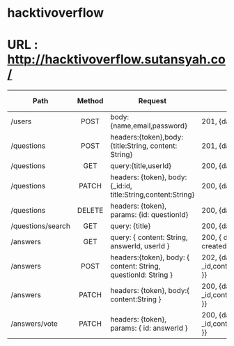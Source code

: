 # hacktivoverflow

# URL : http://hacktivoverflow.sutansyah.co/

| Path | Method | Request | Success Response | Error Response |
|------------------|:------:|------------------------------------------------------------------------------|-------------------------------------------|----------------|
| /users | POST | body:{name,email,password} | 201, {data: {name, password, email}} | 500 |
| /questions | POST | headers:{token},body:{title:String, content: String} | 201, {data: {title,content,createdAt,updatedAt}} | 500 |
| /questions | GET | query:{title,userId} | 200, {data:[{title,content,createdAt,updatedAt}]} | 500 |
| /questions | PATCH | headers: {token}, body:{_id:id, title:String,content:String} | 200, {data: {title: updated,content:updated}} | 500 |
| /questions | DELETE | headers: {token}, params: {id: questionId} | 200, {data: deleted product} | 500 |
| /questions/search | GET | query: {title} | 200, {data:[{title,content,createdAt,updatedAt}]}  | 500 |
| /answers | GET | query: { content: String, answerId, userId }| 200, { data: { content, answerId, userId, createdAt, updatedAt } }| 500 |
| /answers | POST | headers:{token}, body: { content: String, questionId: String } | 202, {data: { _id,content,questionId,userId,upvotes,downvotes }} | 500 |
| /answers | PATCH | headers: {token}, body:{ content:String } | 200, {data: { _id,content,questionId,userId,upvotes,downvotes }} | 500 |
| /answers/vote | PATCH | headers: {token}, params: { id: answerId } | 200, {data: { _id,content,questionId,userId,upvotes,downvotes }} | 500 |
